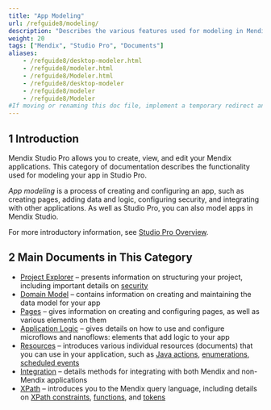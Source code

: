 ```yaml
---
title: "App Modeling"
url: /refguide8/modeling/
description: "Describes the various features used for modeling in Mendix Studio Pro, including document templates, the domain model, microflows, modules, pages, and security."
weight: 20
tags: ["Mendix", "Studio Pro", "Documents"]
aliases:
    - /refguide8/desktop-modeler.html
    - /refguide8/modeler.html
    - /refguide8/Modeler.html
    - /refguide8/desktop-modeler
    - /refguide8/modeler
    - /refguide8/Modeler
#If moving or renaming this doc file, implement a temporary redirect and let the respective team know they should update the URL in the product. See Mapping to Products for more details.1 Introduction
---
```


## 1 Introduction

Mendix Studio Pro allows you to create, view, and edit your Mendix applications. This category of documentation describes the functionality used for modeling your app in Studio Pro. 

*App modeling* is a process of creating and configuring an app, such as creating pages, adding data and logic, configuring security, and integrating with other applications. As well as Studio Pro, you can also model apps in Mendix Studio.

For more introductory information, see [Studio Pro Overview](/refguide8/studio-pro-overview/).

## 2 Main Documents in This Category

* [Project Explorer](/refguide8/project-explorer/) – presents information on structuring your project, including important details on [security](/refguide8/security/)
* [Domain Model](/refguide8/domain-model/) – contains information on creating and maintaining the data model for your app
* [Pages](/refguide8/pages/) – gives information on creating and configuring pages, as well as various elements on them
* [Application Logic](/refguide8/application-logic/) – gives details on how to use and configure microflows and nanoflows: elements that add logic to your app
* [Resources](/refguide8/resources/) – introduces various individual resources (documents) that you can use in your application, such as [Java actions](/refguide8/java-actions/), [enumerations](/refguide8/enumerations/), [scheduled events](/refguide8/scheduled-events/)
* [Integration](/refguide8/integration/) – details methods for integrating with both Mendix and non-Mendix applications
* [XPath](/refguide8/xpath/) – introduces you to the Mendix query language, including details on [XPath constraints](/refguide8/xpath-constraints/), [functions](/refguide8/xpath-query-functions/), and [tokens](/refguide8/xpath-tokens/)
